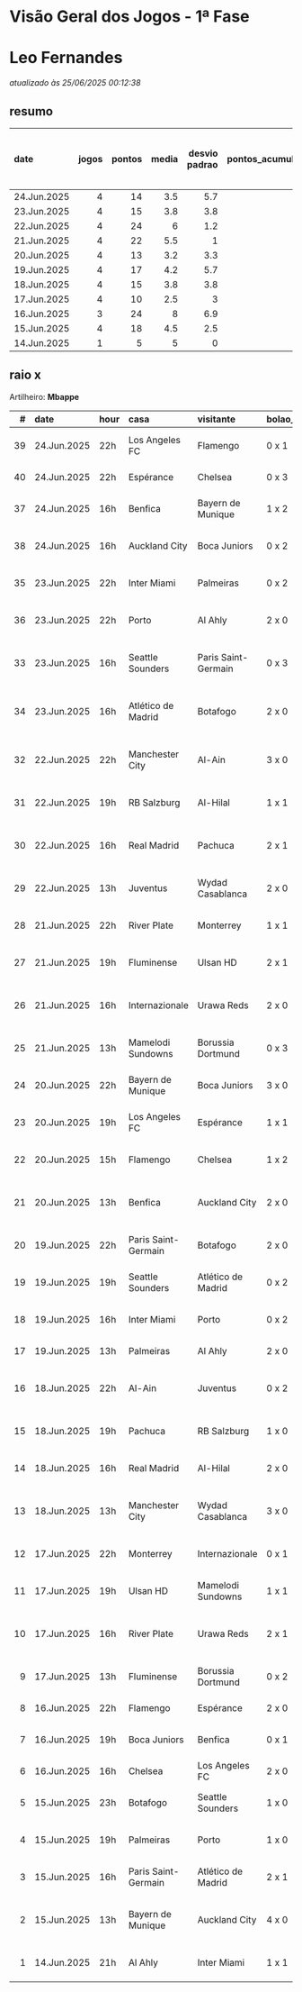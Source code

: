 # Visão Geral dos Jogos - 1ª Fase

# Leo Fernandes

_atualizado às 25/06/2025 00:12:38_

## resumo

| date        |   jogos |   pontos |   media |   desvio padrao |   pontos_acumulados |   1-Placar exato |   2-Vencedor + gols de um time |   3-Vencedor correto |   4-Gols de um time |   5-Nenhum acerto |
|:------------|--------:|---------:|--------:|----------------:|--------------------:|-----------------:|-------------------------------:|---------------------:|--------------------:|------------------:|
| 24.Jun.2025 |       4 |       14 |     3.5 |             5.7 |                 177 |                1 |                              0 |                    0 |                   2 |                 1 |
| 23.Jun.2025 |       4 |       15 |     3.8 |             3.8 |                 163 |                0 |                              2 |                    0 |                   1 |                 1 |
| 22.Jun.2025 |       4 |       24 |     6   |             1.2 |                 148 |                0 |                              2 |                    2 |                   0 |                 0 |
| 21.Jun.2025 |       4 |       22 |     5.5 |             1   |                 124 |                0 |                              1 |                    3 |                   0 |                 0 |
| 20.Jun.2025 |       4 |       13 |     3.2 |             3.3 |                 102 |                0 |                              1 |                    1 |                   1 |                 1 |
| 19.Jun.2025 |       4 |       17 |     4.2 |             5.7 |                  89 |                1 |                              0 |                    1 |                   0 |                 2 |
| 18.Jun.2025 |       4 |       15 |     3.8 |             3.8 |                  72 |                0 |                              2 |                    0 |                   1 |                 1 |
| 17.Jun.2025 |       4 |       10 |     2.5 |             3   |                  57 |                0 |                              1 |                    0 |                   3 |                 0 |
| 16.Jun.2025 |       3 |       24 |     8   |             6.9 |                  47 |                2 |                              0 |                    0 |                   0 |                 1 |
| 15.Jun.2025 |       4 |       18 |     4.5 |             2.5 |                  23 |                0 |                              1 |                    2 |                   1 |                 0 |
| 14.Jun.2025 |       1 |        5 |     5   |             0   |                   5 |                0 |                              0 |                    1 |                   0 |                 0 |

## raio x

Artilheiro: **Mbappe**

|   # | date        | hour   | casa                | visitante           | bolao_placar   | bolao_time          | real_placar   | real_time           |   pontos | criterio                     |   pontos_acumulados |
|----:|:------------|:-------|:--------------------|:--------------------|:---------------|:--------------------|:--------------|:--------------------|---------:|:-----------------------------|--------------------:|
|  39 | 24.Jun.2025 | 22h    | Los Angeles FC      | Flamengo            | 0 x 1          | Flamengo            | 1 x 1         | empate              |        1 | 4-Gols de um time            |                 165 |
|  40 | 24.Jun.2025 | 22h    | Espérance           | Chelsea             | 0 x 3          | Chelsea             | 0 x 3         | Chelsea             |       12 | 1-Placar exato               |                 177 |
|  37 | 24.Jun.2025 | 16h    | Benfica             | Bayern de Munique   | 1 x 2          | Bayern de Munique   | 1 x 0         | Benfica             |        1 | 4-Gols de um time            |                 164 |
|  38 | 24.Jun.2025 | 16h    | Auckland City       | Boca Juniors        | 0 x 2          | Boca Juniors        | 1 x 1         | empate              |        0 | 5-Nenhum acerto              |                 164 |
|  35 | 23.Jun.2025 | 22h    | Inter Miami         | Palmeiras           | 0 x 2          | Palmeiras           | 2 x 2         | empate              |        1 | 4-Gols de um time            |                 163 |
|  36 | 23.Jun.2025 | 22h    | Porto               | Al Ahly             | 2 x 0          | Porto               | 4 x 4         | empate              |        0 | 5-Nenhum acerto              |                 163 |
|  33 | 23.Jun.2025 | 16h    | Seattle Sounders    | Paris Saint-Germain | 0 x 3          | Paris Saint-Germain | 0 x 2         | Paris Saint-Germain |        7 | 2-Vencedor + gols de um time |                 155 |
|  34 | 23.Jun.2025 | 16h    | Atlético de Madrid  | Botafogo            | 2 x 0          | Atlético de Madrid  | 1 x 0         | Atlético de Madrid  |        7 | 2-Vencedor + gols de um time |                 162 |
|  32 | 22.Jun.2025 | 22h    | Manchester City     | Al-Ain              | 3 x 0          | Manchester City     | 6 x 0         | Manchester City     |        7 | 2-Vencedor + gols de um time |                 148 |
|  31 | 22.Jun.2025 | 19h    | RB Salzburg         | Al-Hilal            | 1 x 1          | empate              | 0 x 0         | empate              |        5 | 3-Vencedor correto           |                 141 |
|  30 | 22.Jun.2025 | 16h    | Real Madrid         | Pachuca             | 2 x 1          | Real Madrid         | 3 x 1         | Real Madrid         |        7 | 2-Vencedor + gols de um time |                 136 |
|  29 | 22.Jun.2025 | 13h    | Juventus            | Wydad Casablanca    | 2 x 0          | Juventus            | 4 x 1         | Juventus            |        5 | 3-Vencedor correto           |                 129 |
|  28 | 21.Jun.2025 | 22h    | River Plate         | Monterrey           | 1 x 1          | empate              | 0 x 0         | empate              |        5 | 3-Vencedor correto           |                 124 |
|  27 | 21.Jun.2025 | 19h    | Fluminense          | Ulsan HD            | 2 x 1          | Fluminense          | 4 x 2         | Fluminense          |        5 | 3-Vencedor correto           |                 119 |
|  26 | 21.Jun.2025 | 16h    | Internazionale      | Urawa Reds          | 2 x 0          | Internazionale      | 2 x 1         | Internazionale      |        7 | 2-Vencedor + gols de um time |                 114 |
|  25 | 21.Jun.2025 | 13h    | Mamelodi Sundowns   | Borussia Dortmund   | 0 x 3          | Borussia Dortmund   | 3 x 4         | Borussia Dortmund   |        5 | 3-Vencedor correto           |                 107 |
|  24 | 20.Jun.2025 | 22h    | Bayern de Munique   | Boca Juniors        | 3 x 0          | Bayern de Munique   | 2 x 1         | Bayern de Munique   |        5 | 3-Vencedor correto           |                 102 |
|  23 | 20.Jun.2025 | 19h    | Los Angeles FC      | Espérance           | 1 x 1          | empate              | 0 x 1         | Espérance           |        1 | 4-Gols de um time            |                  97 |
|  22 | 20.Jun.2025 | 15h    | Flamengo            | Chelsea             | 1 x 2          | Chelsea             | 3 x 1         | Flamengo            |        0 | 5-Nenhum acerto              |                  96 |
|  21 | 20.Jun.2025 | 13h    | Benfica             | Auckland City       | 2 x 0          | Benfica             | 6 x 0         | Benfica             |        7 | 2-Vencedor + gols de um time |                  96 |
|  20 | 19.Jun.2025 | 22h    | Paris Saint-Germain | Botafogo            | 2 x 0          | Paris Saint-Germain | 0 x 1         | Botafogo            |        0 | 5-Nenhum acerto              |                  89 |
|  19 | 19.Jun.2025 | 19h    | Seattle Sounders    | Atlético de Madrid  | 0 x 2          | Atlético de Madrid  | 1 x 3         | Atlético de Madrid  |        5 | 3-Vencedor correto           |                  89 |
|  18 | 19.Jun.2025 | 16h    | Inter Miami         | Porto               | 0 x 2          | Porto               | 2 x 1         | Inter Miami         |        0 | 5-Nenhum acerto              |                  84 |
|  17 | 19.Jun.2025 | 13h    | Palmeiras           | Al Ahly             | 2 x 0          | Palmeiras           | 2 x 0         | Palmeiras           |       12 | 1-Placar exato               |                  84 |
|  16 | 18.Jun.2025 | 22h    | Al-Ain              | Juventus            | 0 x 2          | Juventus            | 0 x 5         | Juventus            |        7 | 2-Vencedor + gols de um time |                  72 |
|  15 | 18.Jun.2025 | 19h    | Pachuca             | RB Salzburg         | 1 x 0          | Pachuca             | 1 x 2         | RB Salzburg         |        1 | 4-Gols de um time            |                  65 |
|  14 | 18.Jun.2025 | 16h    | Real Madrid         | Al-Hilal            | 2 x 0          | Real Madrid         | 1 x 1         | empate              |        0 | 5-Nenhum acerto              |                  64 |
|  13 | 18.Jun.2025 | 13h    | Manchester City     | Wydad Casablanca    | 3 x 0          | Manchester City     | 2 x 0         | Manchester City     |        7 | 2-Vencedor + gols de um time |                  64 |
|  12 | 17.Jun.2025 | 22h    | Monterrey           | Internazionale      | 0 x 1          | Internazionale      | 1 x 1         | empate              |        1 | 4-Gols de um time            |                  57 |
|  11 | 17.Jun.2025 | 19h    | Ulsan HD            | Mamelodi Sundowns   | 1 x 1          | empate              | 0 x 1         | Mamelodi Sundowns   |        1 | 4-Gols de um time            |                  56 |
|  10 | 17.Jun.2025 | 16h    | River Plate         | Urawa Reds          | 2 x 1          | River Plate         | 3 x 1         | River Plate         |        7 | 2-Vencedor + gols de um time |                  55 |
|   9 | 17.Jun.2025 | 13h    | Fluminense          | Borussia Dortmund   | 0 x 2          | Borussia Dortmund   | 0 x 0         | empate              |        1 | 4-Gols de um time            |                  48 |
|   8 | 16.Jun.2025 | 22h    | Flamengo            | Espérance           | 2 x 0          | Flamengo            | 2 x 0         | Flamengo            |       12 | 1-Placar exato               |                  47 |
|   7 | 16.Jun.2025 | 19h    | Boca Juniors        | Benfica             | 0 x 1          | Benfica             | 2 x 2         | empate              |        0 | 5-Nenhum acerto              |                  35 |
|   6 | 16.Jun.2025 | 16h    | Chelsea             | Los Angeles FC      | 2 x 0          | Chelsea             | 2 x 0         | Chelsea             |       12 | 1-Placar exato               |                  35 |
|   5 | 15.Jun.2025 | 23h    | Botafogo            | Seattle Sounders    | 1 x 0          | Botafogo            | 2 x 1         | Botafogo            |        5 | 3-Vencedor correto           |                  23 |
|   4 | 15.Jun.2025 | 19h    | Palmeiras           | Porto               | 1 x 0          | Palmeiras           | 0 x 0         | empate              |        1 | 4-Gols de um time            |                  18 |
|   3 | 15.Jun.2025 | 16h    | Paris Saint-Germain | Atlético de Madrid  | 2 x 1          | Paris Saint-Germain | 4 x 0         | Paris Saint-Germain |        5 | 3-Vencedor correto           |                  17 |
|   2 | 15.Jun.2025 | 13h    | Bayern de Munique   | Auckland City       | 4 x 0          | Bayern de Munique   | 10 x 0        | Bayern de Munique   |        7 | 2-Vencedor + gols de um time |                  12 |
|   1 | 14.Jun.2025 | 21h    | Al Ahly             | Inter Miami         | 1 x 1          | empate              | 0 x 0         | empate              |        5 | 3-Vencedor correto           |                   5 |
